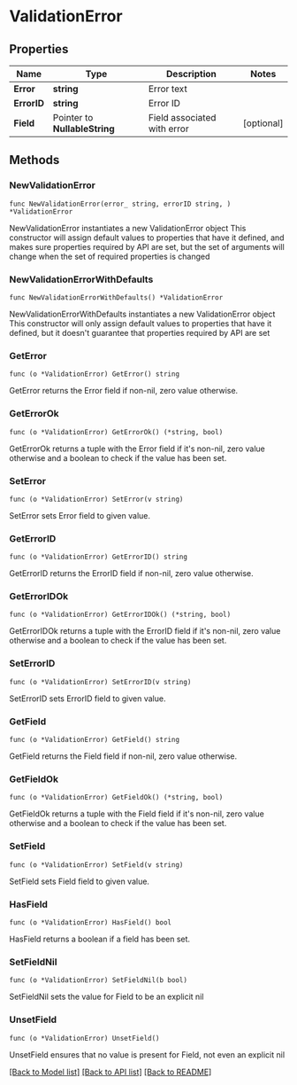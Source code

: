 # ValidationError

## Properties

Name | Type | Description | Notes
------------ | ------------- | ------------- | -------------
**Error** | **string** | Error text | 
**ErrorID** | **string** | Error ID | 
**Field** | Pointer to **NullableString** | Field associated with error | [optional] 

## Methods

### NewValidationError

`func NewValidationError(error_ string, errorID string, ) *ValidationError`

NewValidationError instantiates a new ValidationError object
This constructor will assign default values to properties that have it defined,
and makes sure properties required by API are set, but the set of arguments
will change when the set of required properties is changed

### NewValidationErrorWithDefaults

`func NewValidationErrorWithDefaults() *ValidationError`

NewValidationErrorWithDefaults instantiates a new ValidationError object
This constructor will only assign default values to properties that have it defined,
but it doesn't guarantee that properties required by API are set

### GetError

`func (o *ValidationError) GetError() string`

GetError returns the Error field if non-nil, zero value otherwise.

### GetErrorOk

`func (o *ValidationError) GetErrorOk() (*string, bool)`

GetErrorOk returns a tuple with the Error field if it's non-nil, zero value otherwise
and a boolean to check if the value has been set.

### SetError

`func (o *ValidationError) SetError(v string)`

SetError sets Error field to given value.


### GetErrorID

`func (o *ValidationError) GetErrorID() string`

GetErrorID returns the ErrorID field if non-nil, zero value otherwise.

### GetErrorIDOk

`func (o *ValidationError) GetErrorIDOk() (*string, bool)`

GetErrorIDOk returns a tuple with the ErrorID field if it's non-nil, zero value otherwise
and a boolean to check if the value has been set.

### SetErrorID

`func (o *ValidationError) SetErrorID(v string)`

SetErrorID sets ErrorID field to given value.


### GetField

`func (o *ValidationError) GetField() string`

GetField returns the Field field if non-nil, zero value otherwise.

### GetFieldOk

`func (o *ValidationError) GetFieldOk() (*string, bool)`

GetFieldOk returns a tuple with the Field field if it's non-nil, zero value otherwise
and a boolean to check if the value has been set.

### SetField

`func (o *ValidationError) SetField(v string)`

SetField sets Field field to given value.

### HasField

`func (o *ValidationError) HasField() bool`

HasField returns a boolean if a field has been set.

### SetFieldNil

`func (o *ValidationError) SetFieldNil(b bool)`

 SetFieldNil sets the value for Field to be an explicit nil

### UnsetField
`func (o *ValidationError) UnsetField()`

UnsetField ensures that no value is present for Field, not even an explicit nil

[[Back to Model list]](../README.md#documentation-for-models) [[Back to API list]](../README.md#documentation-for-api-endpoints) [[Back to README]](../README.md)


